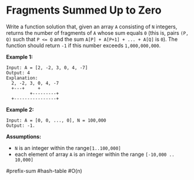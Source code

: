 Fragments Summed Up to Zero
===



Write a function solution that, given an array `A` consisting of `N` integers, returns the number of fragments of `A` whose sum equals `0` (this is, pairs `(P, Q)` such that ` P <= Q ` and the sum `A[P] + A[P+1] + ... + A[Q]` is `0`). The function should return `-1` if this number exceeds `1,000,000,000`.



**Example 1:**
```
Input: A = [2, -2, 3, 0, 4, -7]
Output: 4
Explanation:
  2, -2, 3, 0, 4, -7  
  +---+     +  
         +---------+  
  +----------------+  
```



**Example 2:**

```
Input: A = [0, 0, ..., 0], N = 100,000
Output: -1.
```



**Assumptions:**

- `N` is an integer within the range`[1..100,000]`
- each element of array `A` is an integer within the range `[-10,000 .. 10,000]`



#prefix-sum 	#hash-table 	#O(n)